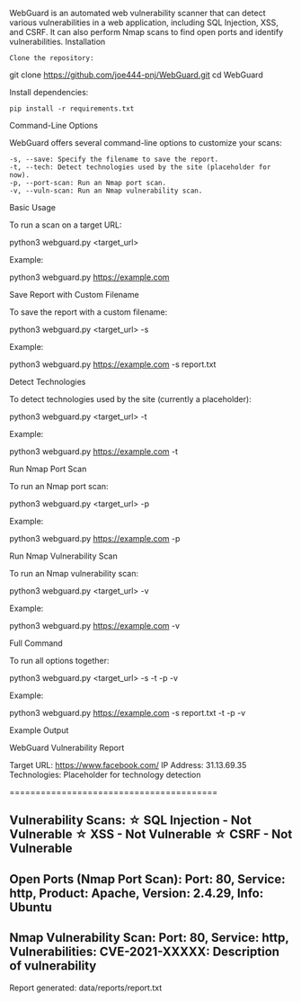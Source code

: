 WebGuard is an automated web vulnerability scanner that can detect various vulnerabilities in a web application, including SQL Injection, XSS, and CSRF. It can also perform Nmap scans to find open ports and identify vulnerabilities.
Installation

    Clone the repository:
git clone https://github.com/joe444-pnj/WebGuard.git
cd WebGuard

Install dependencies:


    pip install -r requirements.txt

Command-Line Options

WebGuard offers several command-line options to customize your scans:

    -s, --save: Specify the filename to save the report.
    -t, --tech: Detect technologies used by the site (placeholder for now).
    -p, --port-scan: Run an Nmap port scan.
    -v, --vuln-scan: Run an Nmap vulnerability scan.

Basic Usage

To run a scan on a target URL:


python3 webguard.py <target_url>

Example:


python3 webguard.py https://example.com

Save Report with Custom Filename

To save the report with a custom filename:


python3 webguard.py <target_url> -s <filename>

Example:


python3 webguard.py https://example.com -s report.txt

Detect Technologies

To detect technologies used by the site (currently a placeholder):


python3 webguard.py <target_url> -t

Example:


python3 webguard.py https://example.com -t

Run Nmap Port Scan

To run an Nmap port scan:


python3 webguard.py <target_url> -p

Example:


python3 webguard.py https://example.com -p

Run Nmap Vulnerability Scan

To run an Nmap vulnerability scan:


python3 webguard.py <target_url> -v

Example:


python3 webguard.py https://example.com -v

Full Command

To run all options together:


python3 webguard.py <target_url> -s <filename> -t -p -v

Example:


python3 webguard.py https://example.com -s report.txt -t -p -v

Example Output


WebGuard Vulnerability Report

Target URL: https://www.facebook.com/
IP Address: 31.13.69.35
Technologies: Placeholder for technology detection

========================================

Vulnerability Scans:
☆ SQL Injection - Not Vulnerable
☆ XSS - Not Vulnerable
☆ CSRF - Not Vulnerable
----------------------------------------

Open Ports (Nmap Port Scan):
Port: 80, Service: http, Product: Apache, Version: 2.4.29, Info: Ubuntu
----------------------------------------

Nmap Vulnerability Scan:
Port: 80, Service: http, Vulnerabilities:
CVE-2021-XXXXX: Description of vulnerability
----------------------------------------

Report generated: data/reports/report.txt
